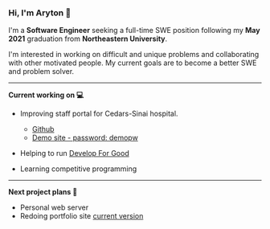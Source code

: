 ### Hi, I'm Aryton 👋

I'm a **Software Engineer** seeking a full-time SWE position following my **May 2021** graduation from **Northeastern University**.

I'm interested in working on difficult and unique problems and collaborating with other motivated people. My current goals are to become a better SWE and problem solver.

---

**Current working on 💻**
- Improving staff portal for Cedars-Sinai hospital.
  - [Github](https://github.com/arytonhoi/cedars-sinai-frontend)
  - [Demo site - password: demopw](https://cedars-sinai-dev.web.app/)

- Helping to run [Develop For Good](https://www.developforgood.org/)

- Learning competitive programming

---

**Next project plans 🔭**
- Personal web server
- Redoing portfolio site [current version](arytonhoi.me)

<!--
**arytonhoi/arytonhoi** is a ✨ _special_ ✨ repository because its `README.md` (this file) appears on your GitHub profile.

Here are some ideas to get you started:

- 🔭 I’m currently working on ...
- 🌱 I’m currently learning ...
- 👯 I’m looking to collaborate on ...
- 🤔 I’m looking for help with ...
- 💬 Ask me about ...
- 📫 How to reach me: ...
- 😄 Pronouns: ...
- ⚡ Fun fact: ...
-->
